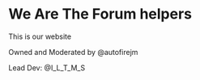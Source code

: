 # We Are The Forum helpers
This is our website

Owned and Moderated by @autofirejm<!--i own the repository-->

Lead Dev: @I_L_T_M_S
